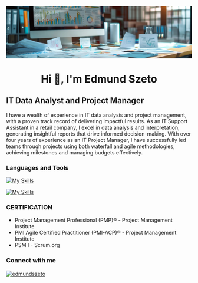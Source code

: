 <img align="center" src="/image/Banner.jpg" alt="Banner" />

<h1 align="center">Hi 👋, I'm Edmund Szeto</h1>

## IT Data Analyst and Project Manager

I have a wealth of experience in IT data analysis and project management, with a proven track record of delivering impactful results. As an IT Support Assistant in a retail company, I excel in data analysis and interpretation, generating insightful reports that drive informed decision-making. With over four years of experience as an IT Project Manager, I have successfully led teams through projects using both waterfall and agile methodologies, achieving milestones and managing budgets effectively.


### Languages and Tools

[![My Skills](https://skillicons.dev/icons?i=java,php,html,mysql,cpp)](https://skillicons.dev)

[![My Skills](https://skillicons.dev/icons?i=matlab,postman,stackoverflow,git)](https://skillicons.dev)



### CERTIFICATION

- Project Management Professional (PMP)®	- Project Management Institute
- PMI Agile Certified Practitioner (PMI-ACP)®	- Project Management Institute
- PSM I	- Scrum.org



### Connect with me

<p align="left">
<a href="www.linkedin.com/in/edmund-szeto" target="blank"><img align="center" src="https://raw.githubusercontent.com/rahuldkjain/github-profile-readme-generator/master/src/images/icons/Social/linked-in-alt.svg" alt="edmundszeto" height="30" width="40" /></a>
</p>


